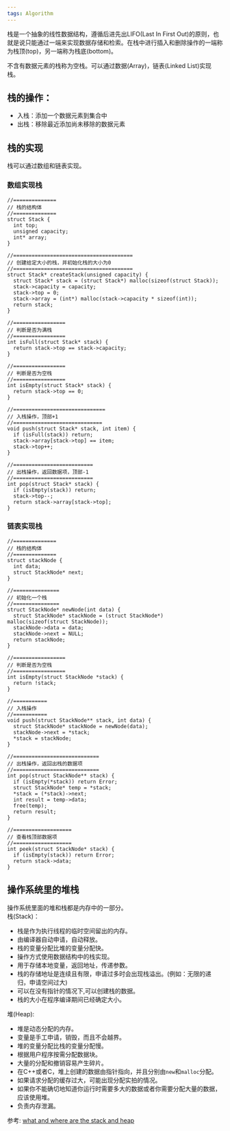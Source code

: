 ```yaml
---
tags: Algorithm
---
```

栈是一个抽象的线性数据结构，遵循后进先出LIFO(Last In First Out)的原则，也就是说只能通过一端来实现数据存储和检索。在栈中进行插入和删除操作的一端称为栈顶(top)，另一端称为栈底(bottom)。  

不含有数据元素的栈称为空栈。可以通过数据(Array)，链表(Linked List)实现栈。  

## 栈的操作：
  - 入栈：添加一个数据元素到集合中
  - 出栈：移除最近添加尚未移除的数据元素

## 栈的实现
  栈可以通过数组和链表实现。
### 数组实现栈
```
//==============
// 栈的结构体
//==============
struct Stack {
  int top;
  unsigned capacity;
  int* array;
}

//=======================================
// 创建给定大小的栈，并初始化栈的大小为0
//=======================================
struct Stack* createStack(unsigned capacity) {
  struct Stack* stack = (struct Stack*) malloc(sizeof(struct Stack));
  stack->capacity = capacity;
  stack->top = 0;
  stack->array = (int*) malloc(stack->capacity * sizeof(int));
  return stack;
}

//=================
// 判断是否为满栈
//=================
int isFull(struct Stack* stack) {
  return stack->top == stack->capacity;
}

//=================
// 判断是否为空栈
//=================
int isEmpty(struct Stack* stack) {
  return stack->top == 0;
}

//==============================
// 入栈操作，顶部+1
//=============================
void push(struct Stack* stack, int item) {
  if (isFull(stack)) return;
  stack->array[stack->top] == item;
  stack->top++;
}

//==========================
// 出栈操作，返回数据项，顶部-1
//==========================
int pop(struct Stack* stack) {
  if (isEmpty(stack)) return;
  stack->top--;
  return stack->array[stack->top];
}
```
### 链表实现栈
```
//==============
// 栈的结构体
//==============
struct stackNode {
  int data;
  struct StackNode* next;
}

//===============
// 初始化一个栈
//===============
struct StackNode* newNode(int data) {
  struct StackNode* stackNode = (struct StackNode*) malloc(sizeof(struct StackNode));
  stackNode->data = data;
  stackNode->next = NULL;
  return stackNode;
}

//=================
// 判断是否为空栈
//=================
int isEmpty(struct StackNode *stack) {
  return !stack;
}

//===========
// 入栈操作
//===========
void push(struct StackNode** stack, int data) {
  struct StackNode* stackNode = newNode(data);
  stackNode->next = *stack;
  *stack = stackNode;
}

//============================
// 出栈操作，返回出栈的数据项
//============================
int pop(struct StackNode** stack) {
  if (isEmpty(*stack)) return Error;
  struct StackNode* temp = *stack;
  *stack = (*stack)->next;
  int result = temp->data;
  free(temp);
  return result;
}

//===================
// 查看栈顶部数据项
//===================
int peek(struct StackNode* stack) {
  if (isEmpty(stack)) return Error;
  return stack->data;
}
```

## 操作系统里的堆栈
操作系统里面的堆和栈都是内存中的一部分。  
  栈(Stack)：  
  - 栈是作为执行线程的临时空间留出的内存。
  - 由编译器自动申请，自动释放。
  - 栈的变量分配比堆的变量分配快。
  - 操作方式使用数据结构中的栈实现。
  - 用于存储本地变量，返回地址，传递参数。
  - 栈的存储地址是连续且有限，申请过多时会出现栈溢出。(例如：无限的递归，申请空间过大)
  - 可以在没有指针的情况下,可以创建栈的数据。
  - 栈的大小在程序编译期间已经确定大小。

  堆(Heap):
  - 堆是动态分配的内存。
  - 变量是手工申请，销毁，而且不会越界。
  - 堆的变量分配比栈的变量分配慢。
  - 根据用户程序按需分配数据块。
  - 大量的分配和撤销容易产生碎片。
  - 在C++或者C，堆上创建的数据由指针指向，并且分别由`new`和`malloc`分配。
  - 如果请求分配的缓存过大，可能出现分配实拍的情况。
  - 如果你不能确切地知道你运行时需要多大的数据或者你需要分配大量的数据，应该使用堆。
  - 负责内存泄漏。

参考: [what and where are the stack and heap](https://stackoverflow.com/questions/79923/what-and-where-are-the-stack-and-heap)